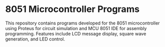 # **8051 Microcontroller Programs**

This repository contains programs developed for the 8051 microcontroller using Proteus for circuit simulation and MCU 8051 IDE for assembly programming. Features include LCD message display, square wave generation, and LED control.
